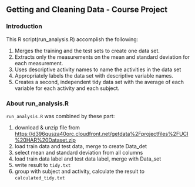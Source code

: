 ## Getting and Cleaning Data - Course Project

### Introduction
This R script(run_analysis.R) accomplish the following:

1. Merges the training and the test sets to create one data set.
2. Extracts only the measurements on the mean and standard deviation for each measurement.
3. Uses descriptive activity names to name the activities in the data set
4. Appropriately labels the data set with descriptive variable names.
5. Creates a second, independent tidy data set with the average of each variable for each activity and each subject.

### About run_analysis.R
`run_analysis.R` was combined by these part: 

1. download & unzip file from https://d396qusza40orc.cloudfront.net/getdata%2Fprojectfiles%2FUCI%20HAR%20Dataset.zip
2. load train data and test data, merge to create Data_det 
3. select mean and standard deviation from all columns
4. load train data label and test data label, merge with Data_set
5. write result to `tidy.txt`
6. group with subject and activity, calculate the result to `calculated_tidy.txt` 